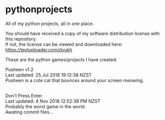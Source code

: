 # pythonprojects
All of my python projects, all in one place. 

You should have received a copy of my software distribution license with this repository.<br/>
If not, the license can be viewed and downloaded here: https://textuploader.com/dvukh <br/>

These are the python games/projects I have created.

Pusheen v1.2<br/>
Last updated: 25 Jul 2018 19:12:38 NZST<br/>
Pusheen is a cute cat that bounces around your screen meowing.<br/><br/>

Don't Press Enter<br/>
Last updated: 4 Nov 2018 12:52:38 PM NZST<br/>
Probably the worst game in the world.<br/>
Awating commit files...
